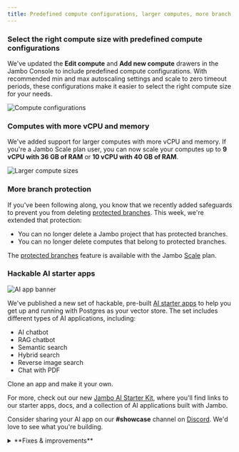 ```yaml
---
title: Predefined compute configurations, larger computes, more branch protection, and hackable AI starter apps
---
```


### Select the right compute size with predefined compute configurations

We've updated the **Edit compute** and **Add new compute** drawers in the Jambo Console to include predefined compute configurations. With recommended min and max autoscaling settings and scale to zero timeout periods, these configurations make it easier to select the right compute size for your needs.

![Compute configurations](/docs/relnotes/compute_configurations.png)

### Computes with more vCPU and memory

We've added support for larger computes with more vCPU and memory. If you're a Jambo Scale plan user, you can now scale your computes up to **9 vCPU with 36 GB of RAM** or **10 vCPU with 40 GB of RAM**.

![Larger compute sizes](/docs/relnotes/larger_compute_sizes.png)

### More branch protection

If you've been following along, you know that we recently added safeguards to prevent you from deleting [protected branches](/docs/guides/protected-branches). This week, we're extended that protection:

- You can no longer delete a Jambo project that has protected branches.
- You can no longer delete computes that belong to protected branches.

The [protected branches](/docs/guides/protected-branches) feature is available with the Jambo [Scale](/docs/introduction/plans#scale) plan.

### Hackable AI starter apps

![AI app banner](/docs/relnotes/ai_banner.png)

We've published a new set of hackable, pre-built [AI starter apps](/docs/ai/ai-intro#ai-starter-apps) to help you get up and running with Postgres as your vector store. The set includes different types of AI applications, including:

- AI chatbot
- RAG chatbot
- Semantic search
- Hybrid search
- Reverse image search
- Chat with PDF

Clone an app and make it your own.

For more, check out our new [Jambo AI Starter Kit](/docs/ai/ai-intro), where you'll find links to our starter apps, docs, and a collection of AI applications built with Jambo.

Consider sharing your AI app on our **#showcase** channel on [Discord](https://discord.gg/92vNTzKDGp). We'd love to see what you're building.

<details>
<summary>**Fixes & improvements**</summary>

- In a Postgres primary-standby configuration, certain settings should be no smaller on a standby than on the primary in order to ensure that the standby does not run out of shared memory during recovery, as described in the [PostgreSQL hot standby documentation](https://www.postgresql.org/docs/current/hot-standby.html#HOT-STANDBY-ADMIN). For Jambo [read replicas](/docs/introduction/read-replicas), it's no different. The same settings should be no smaller on a read replica compute (the "standby") than on the default read-write compute (the "primary"). For this reason, the following settings on read replica computes are now synchronized with the settings on the default read-write compute when the read replica compute is started:
  - `max_connections`
  - `max_prepared_transactions`
  - `max_locks_per_transaction`
  - `max_wal_senders`
  - `max_worker_processes`
- Fixed the SQLAlchemy code snippet in the **Connection Details** widget in the Jambo Console. The host variable was missing a comma.
- We've made it even clearer in our error message that lets you know when you've exceeded the permitted number of concurrently active computes. Jambo has a default limit of 20 concurrently active computes to protect your account from unintended usage. See [connection errors](/docs/connect/connection-errors#you-have-exceeded-the-limit-of-concurrently-active-endpoints) for more information.
- Fixed an issue with the [List projects](https://api-docs.neon.tech/reference/listprojects) API that caused it to return an empty result set when including an `org_id` value.
- Fixed an issue that caused the **Create project** page to be displayed if a **Project** page could not be shown due to an error. The **Projects list** page is now shown instead.
- For Free Tier users, the **Data Transfer** metric in the **Resources remaining** widget on the **Project Dashboard** now shows 0 when the 5 GB allowance is exceeded, indicating that the allowance has been fully used.
- Console navigation was improved by carrying forward the branch and database selected on the **Dashboard** when navigating to other console pages.
- Console themes (System, Light, Dark) are now set through the **Profile** menu in the Jambo Console. The **Theme** page, previously accessible from the **Settings** page, has been removed.
- Fixed an issue with the `rum` extension that caused an error when building a RUM index with a large amount of data.
- Fixed an issue with [project sharing](/docs/guides/project-sharing-guide) where an existing Jambo account could not access a shared project after changing their email address to the one the project was shared with.

</details>
